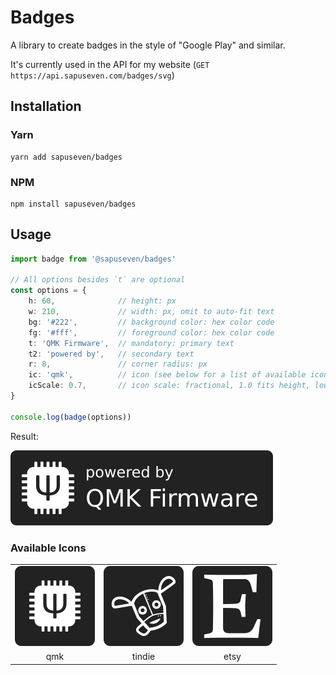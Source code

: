 # Badges

A library to create badges in the style of "Google Play" and similar.

It's currently used in the API for my website (`GET https://api.sapuseven.com/badges/svg`)

## Installation

### Yarn

```shell
yarn add sapuseven/badges
```

### NPM
```shell
npm install sapuseven/badges
```

## Usage

```typescript
import badge from '@sapuseven/badges'

// All options besides `t` are optional
const options = {
    h: 60,              // height: px
    w: 210,             // width: px, omit to auto-fit text
    bg: '#222',         // background color: hex color code
    fg: '#fff',         // foreground color: hex color code
    t: 'QMK Firmware',  // mandatory: primary text
    t2: 'powered by',   // secondary text
    r: 8,               // corner radius: px
    ic: 'qmk',          // icon (see below for a list of available icons)
    icScale: 0.7,       // icon scale: fractional, 1.0 fits height, lower values produce paddings
}

console.log(badge(options))
```

Result:
<!-- all options: https://api.sapuseven.com/badges/svg?h=80&w=280&t=QMK%20Firmware&t2=powered%20by&r=8&ic=qmk&icScale=0.7 -->
<!-- omitting defaults: https://api.sapuseven.com/badges/svg?t=QMK%20Firmware&t2=powered%20by&ic=qmk -->
<img src="./docs/example-badge-qmk.svg"/>

### Available Icons

<table>
  <tr>
    <td><img src="./icons/qmk.svg"/></td>
    <td><img src="./icons/tindie.svg"/></td>
    <td><img src="./icons/etsy.svg"/></td>
  </tr>
  <tr align="center">
    <td>qmk</td>
    <td>tindie</td>
    <td>etsy</td>
  </tr>
</table>

